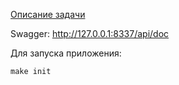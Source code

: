 [Описание задачи](TEST_TASK_DESCRIPTION.md)

Swagger:
http://127.0.0.1:8337/api/doc

Для запуска приложения:
```shell
make init
```
